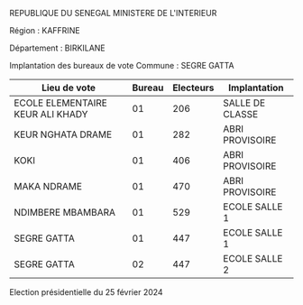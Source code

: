 REPUBLIQUE DU SENEGAL MINISTERE DE L'INTERIEUR

Région : KAFFRINE

Département : BIRKILANE

Implantation des bureaux de vote Commune : SEGRE GATTA

| Lieu de vote | Bureau | Electeurs | Implantation |
| - | - | - | - |
| ECOLE ELEMENTAIRE KEUR ALI KHADY | 01 | 206 | SALLE DE CLASSE |
| KEUR NGHATA DRAME | 01 | 282 | ABRI PROVISOIRE |
| KOKI | 01 | 406 | ABRI PROVISOIRE |
| MAKA NDRAME | 01 | 470 | ABRI PROVISOIRE |
| NDIMBERE MBAMBARA | 01 | 529 | ECOLE SALLE 1 |
| SEGRE GATTA | 01 | 447 | ECOLE SALLE 1 |
| SEGRE GATTA | 02 | 447 | ECOLE SALLE 2 |

<!-- PageNumber="8/9" -->

Election présidentielle du 25 février 2024
